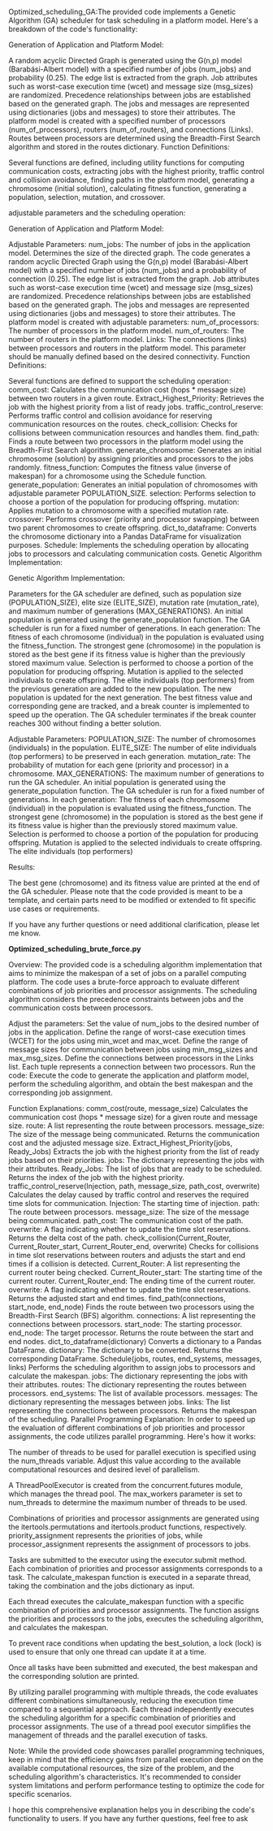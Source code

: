 Optimized_scheduling_GA:The provided code implements a Genetic Algorithm (GA) scheduler for task scheduling in a platform model. Here's a breakdown of the code's functionality:

Generation of Application and Platform Model:

A random acyclic Directed Graph is generated using the G(n,p) model (Barabási-Albert model) with a specified number of jobs (num_jobs) and probability (0.25).
The edge list is extracted from the graph.
Job attributes such as worst-case execution time (wcet) and message size (msg_sizes) are randomized.
Precedence relationships between jobs are established based on the generated graph.
The jobs and messages are represented using dictionaries (jobs and messages) to store their attributes.
The platform model is created with a specified number of processors (num_of_processors), routers (num_of_routers), and connections (Links). Routes between processors are determined using the Breadth-First Search algorithm and stored in the routes dictionary.
Function Definitions:

Several functions are defined, including utility functions for computing communication costs, extracting jobs with the highest priority, traffic control and collision avoidance, finding paths in the platform model, generating a chromosome (initial solution), calculating fitness function, generating a population, selection, mutation, and crossover.

adjustable parameters and the scheduling operation:

Generation of Application and Platform Model:

Adjustable Parameters:
num_jobs: The number of jobs in the application model. Determines the size of the directed graph.
The code generates a random acyclic Directed Graph using the G(n,p) model (Barabási-Albert model) with a specified number of jobs (num_jobs) and a probability of connection (0.25).
The edge list is extracted from the graph.
Job attributes such as worst-case execution time (wcet) and message size (msg_sizes) are randomized.
Precedence relationships between jobs are established based on the generated graph.
The jobs and messages are represented using dictionaries (jobs and messages) to store their attributes.
The platform model is created with adjustable parameters:
num_of_processors: The number of processors in the platform model.
num_of_routers: The number of routers in the platform model.
Links: The connections (links) between processors and routers in the platform model. This parameter should be manually defined based on the desired connectivity.
Function Definitions:

Several functions are defined to support the scheduling operation:
comm_cost: Calculates the communication cost (hops * message size) between two routers in a given route.
Extract_Highest_Priority: Retrieves the job with the highest priority from a list of ready jobs.
traffic_control_reserve: Performs traffic control and collision avoidance for reserving communication resources on the routes.
check_collision: Checks for collisions between communication resources and handles them.
find_path: Finds a route between two processors in the platform model using the Breadth-First Search algorithm.
generate_chromosome: Generates an initial chromosome (solution) by assigning priorities and processors to the jobs randomly.
fitness_function: Computes the fitness value (inverse of makespan) for a chromosome using the Schedule function.
generate_population: Generates an initial population of chromosomes with adjustable parameter POPULATION_SIZE.
selection: Performs selection to choose a portion of the population for producing offspring.
mutation: Applies mutation to a chromosome with a specified mutation rate.
crossover: Performs crossover (priority and processor swapping) between two parent chromosomes to create offspring.
dict_to_dataframe: Converts the chromosome dictionary into a Pandas DataFrame for visualization purposes.
Schedule: Implements the scheduling operation by allocating jobs to processors and calculating communication costs.
Genetic Algorithm Implementation:

Genetic Algorithm Implementation:

Parameters for the GA scheduler are defined, such as population size (POPULATION_SIZE), elite size (ELITE_SIZE), mutation rate (mutation_rate), and maximum number of generations (MAX_GENERATIONS).
An initial population is generated using the generate_population function.
The GA scheduler is run for a fixed number of generations.
In each generation:
The fitness of each chromosome (individual) in the population is evaluated using the fitness_function.
The strongest gene (chromosome) in the population is stored as the best gene if its fitness value is higher than the previously stored maximum value.
Selection is performed to choose a portion of the population for producing offspring.
Mutation is applied to the selected individuals to create offspring.
The elite individuals (top performers) from the previous generation are added to the new population.
The new population is updated for the next generation.
The best fitness value and corresponding gene are tracked, and a break counter is implemented to speed up the operation.
The GA scheduler terminates if the break counter reaches 300 without finding a better solution.

Adjustable Parameters:
POPULATION_SIZE: The number of chromosomes (individuals) in the population.
ELITE_SIZE: The number of elite individuals (top performers) to be preserved in each generation.
mutation_rate: The probability of mutation for each gene (priority and processor) in a chromosome.
MAX_GENERATIONS: The maximum number of generations to run the GA scheduler.
An initial population is generated using the generate_population function.
The GA scheduler is run for a fixed number of generations.
In each generation:
The fitness of each chromosome (individual) in the population is evaluated using the fitness_function.
The strongest gene (chromosome) in the population is stored as the best gene if its fitness value is higher than the previously stored maximum value.
Selection is performed to choose a portion of the population for producing offspring.
Mutation is applied to the selected individuals to create offspring.
The elite individuals (top performers)


Results:

The best gene (chromosome) and its fitness value are printed at the end of the GA scheduler.
Please note that the code provided is meant to be a template, and certain parts need to be modified or extended to fit specific use cases or requirements.

If you have any further questions or need additional clarification, please let me know.


**Optimized_scheduling_brute_force.py**

Overview:
The provided code is a scheduling algorithm implementation that aims to minimize the makespan of a set of jobs on a parallel computing platform. The code uses a brute-force approach to evaluate different combinations of job priorities and processor assignments. The scheduling algorithm considers the precedence constraints between jobs and the communication costs between processors.

Adjust the parameters:
Set the value of num_jobs to the desired number of jobs in the application.
Define the range of worst-case execution times (WCET) for the jobs using min_wcet and max_wcet.
Define the range of message sizes for communication between jobs using min_msg_sizes and max_msg_sizes.
Define the connections between processors in the Links list. Each tuple represents a connection between two processors.
Run the code: Execute the code to generate the application and platform model, perform the scheduling algorithm, and obtain the best makespan and the corresponding job assignment.

Function Explanations:
comm_cost(route, message_size)
Calculates the communication cost (hops * message size) for a given route and message size.
route: A list representing the route between processors.
message_size: The size of the message being communicated.
Returns the communication cost and the adjusted message size.
Extract_Highest_Priority(jobs, Ready_Jobs)
Extracts the job with the highest priority from the list of ready jobs based on their priorities.
jobs: The dictionary representing the jobs with their attributes.
Ready_Jobs: The list of jobs that are ready to be scheduled.
Returns the index of the job with the highest priority.
traffic_control_reserve(Injection, path, message_size, path_cost, overwrite)
Calculates the delay caused by traffic control and reserves the required time slots for communication.
Injection: The starting time of injection.
path: The route between processors.
message_size: The size of the message being communicated.
path_cost: The communication cost of the path.
overwrite: A flag indicating whether to update the time slot reservations.
Returns the delta cost of the path.
check_collision(Current_Router, Current_Router_start, Current_Router_end, overwrite)
Checks for collisions in time slot reservations between routers and adjusts the start and end times if a collision is detected.
Current_Router: A list representing the current router being checked.
Current_Router_start: The starting time of the current router.
Current_Router_end: The ending time of the current router.
overwrite: A flag indicating whether to update the time slot reservations.
Returns the adjusted start and end times.
find_path(connections, start_node, end_node)
Finds the route between two processors using the Breadth-First Search (BFS) algorithm.
connections: A list representing the connections between processors.
start_node: The starting processor.
end_node: The target processor.
Returns the route between the start and end nodes.
dict_to_dataframe(dictionary)
Converts a dictionary to a Pandas DataFrame.
dictionary: The dictionary to be converted.
Returns the corresponding DataFrame.
Schedule(jobs, routes, end_systems, messages, links)
Performs the scheduling algorithm to assign jobs to processors and calculate the makespan.
jobs: The dictionary representing the jobs with their attributes.
routes: The dictionary representing the routes between processors.
end_systems: The list of available processors.
messages: The dictionary representing the messages between jobs.
links: The list representing the connections between processors.
Returns the makespan of the scheduling.
Parallel Programming Explanation:
In order to speed up the evaluation of different combinations of job priorities and processor assignments, the code utilizes parallel programming. Here's how it works:

The number of threads to be used for parallel execution is specified using the num_threads variable. Adjust this value according to the available computational resources and desired level of parallelism.

A ThreadPoolExecutor is created from the concurrent.futures module, which manages the thread pool. The max_workers parameter is set to num_threads to determine the maximum number of threads to be used.

Combinations of priorities and processor assignments are generated using the itertools.permutations and itertools.product functions, respectively. priority_assignment represents the priorities of jobs, while processor_assignment represents the assignment of processors to jobs.

Tasks are submitted to the executor using the executor.submit method. Each combination of priorities and processor assignments corresponds to a task. The calculate_makespan function is executed in a separate thread, taking the combination and the jobs dictionary as input.

Each thread executes the calculate_makespan function with a specific combination of priorities and processor assignments. The function assigns the priorities and processors to the jobs, executes the scheduling algorithm, and calculates the makespan.

To prevent race conditions when updating the best_solution, a lock (lock) is used to ensure that only one thread can update it at a time.

Once all tasks have been submitted and executed, the best makespan and the corresponding solution are printed.

By utilizing parallel programming with multiple threads, the code evaluates different combinations simultaneously, reducing the execution time compared to a sequential approach. Each thread independently executes the scheduling algorithm for a specific combination of priorities and processor assignments. The use of a thread pool executor simplifies the management of threads and the parallel execution of tasks.

Note: While the provided code showcases parallel programming techniques, keep in mind that the efficiency gains from parallel execution depend on the available computational resources, the size of the problem, and the scheduling algorithm's characteristics. It's recommended to consider system limitations and perform performance testing to optimize the code for specific scenarios.

I hope this comprehensive explanation helps you in describing the code's functionality to users. If you have any further questions, feel free to ask




